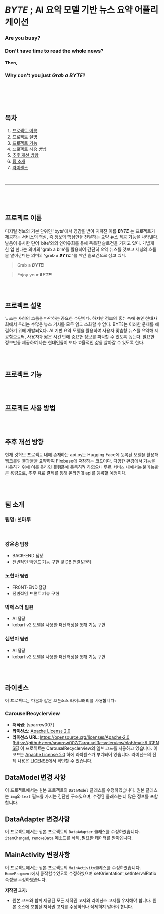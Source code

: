 # _BYTE_ ; AI 요약 모델 기반 뉴스 요약 어플리케이션

### Are you busy?

### Don't have time to read the whole news?

#### Then,

### Why don't you just **_Grab a BYTE_**?

<br/>
<br/>
<br/>
<br/>

## 목차

1. [프로젝트 이름](#프로젝트-이름)
2. [프로젝트 설명](#프로젝트-설명)
3. [프로젝트 기능](#프로젝트-기능)
4. [프로젝트 사용 방법](#프로젝트-사용-방법)
5. [추후 개선 방향](#추후-개선-방향)
6. [팀 소개](#팀-소개)
7. [라이센스](#라이센스)

<br/>

---

<br/>
<br/>
<br/>

## 프로젝트 이름

디지털 정보의 기본 단위인 'byte'에서 영감을 받아 지어진 이름 **_BYTE_** 는 프로젝트가 제공하는 서비스의 핵심, 즉 정보의 핵심만을 전달하는 요약 뉴스 제공 기능을 나타낸다. 발음이 유사한 단어 'bite'와의 언어유희를 통해 독특한 슬로건을 가지고 있다. 가볍게 한 입 한다는 의미의 'grab a bite'를 활용하여 간단히 요약 뉴스를 맛보고 세상의 흐름을 알아간다는 의미의 'grab a **_BYTE_** '를 메인 슬로건으로 삼고 있다.

> Grab a **_BYTE_**!

> Enjoy your **_BYTE_**!

<br/>
<br/>

## 프로젝트 설명

뉴스는 사회의 흐름을 파악하는 중요한 수단이다. 하지만 정보의 홍수 속에 놓인 현대사회에서 우리는 수많은 뉴스 기사를 모두 읽고 소화할 수 없다. BYTE는 이러한 문제를 해결하기 위해 개발되었다. AI 기반 요약 모델을 활용하여 사용자 맞춤형 뉴스를 요약해 제공함으로써, 사용자가 짧은 시간 안에 중요한 정보를 파악할 수 있도록 돕는다. 필요한 정보만을 제공하여 바쁜 현대인들이 보다 효율적인 삶을 살아갈 수 있도록 한다.

<br/>
<br/>

## 프로젝트 기능

<br/>
<br/>

## 프로젝트 사용 방법

<br/>
<br/>

## 추후 개선 방향

현재 깃허브 프로젝트 내에 존재하는 api.py는 Hugging Face에 등록된 모델을 활용해 웹크롤링 결과물을 요약하여 Firebase에 저장하는 코드이다. 다양한 환경에서 기능을 사용하기 위해 이를 온라인 플랫폼에 등록하려 하였으나 무료 서비스 내에서는 불가능한 큰 용량으로, 추후 유료 결제를 통해 온라인에 api를 등록할 예정이다.

<br/>
<br/>

## 팀 소개

### 팀명: 넷마루

<br/>

### 강은송 <span style="font-size: 15px;">팀장</span>

- BACK-END 담당
- 전반적인 백엔드 기능 구현 및 DB 연결&관리

### 노현아 <span style="font-size: 15px;">팀원</span>

- FRONT-END 담당
- 전반적인 프론트 기능 구현

### 박에스더 <span style="font-size: 15px;">팀원</span>

- AI 담당
- kobart v2 모델을 사용한 머신러닝을 통해 기능 구현

### 심민아 <span style="font-size: 15px;">팀원</span>

- AI 담당
- kobart v2 모델을 사용한 머신러닝을 통해 기능 구현

<br/>
<br/>

## 라이센스

이 프로젝트는 다음과 같은 오픈소스 라이브러리를 사용합니다:

### CarouselRecyclerview

- **저작권**: [sparrow007]
- **라이선스**: [Apache License 2.0](https://opensource.org/licenses/Apache-2.0)
- **라이선스 URL**: https://opensource.org/licenses/Apache-2.0
(https://github.com/sparrow007/CarouselRecyclerview/blob/main/LICENSE)
이 프로젝트는 CarouselRecyclerview의 일부 코드를 사용하고 있습니다. 이 코드는 [Apache License 2.0](https://opensource.org/licenses/Apache-2.0) 하에 라이센스가 부여되어 있습니다. 라이선스의 전체 내용은 [LICENSE](https://github.com/sparrow007/CarouselRecyclerview/blob/main/LICENSE)에서 확인할 수 있습니다.
## DataModel 변경 사항
이 프로젝트에서는 원본 프로젝트의 `DataModel` 클래스를 수정하였습니다. 원본 클래스는 `img`와 `text` 필드를 가지는 간단한 구조였으며, 수정된 클래스는 더 많은 정보를 포함합니다. 
## DataAdapter 변경사항
이 프로젝트에서는 원본 프로젝트의 `DataAdapter` 클래스를 수정하였습니다. `itemChanged`, `removeData` 메소드를 삭제, 필요한 데이터를 받아옵니다.
## MainActivity 변경사항
이 프로젝트에서는 원본 프로젝트의 `MainActivity`클래스를 수정하였습니다. `HomeFragment`에서 동작할수있도록 수정하였으며 setOrientationt,setIntervalRatio속성을 수정하였습니다.

**저작권 고지:**
- 원본 코드와 함께 제공된 모든 저작권 고지와 라이선스 고지를 유지해야 합니다. 원본 소스에 포함된 저작권 고지를 수정하거나 삭제하지 말아야 합니다.


